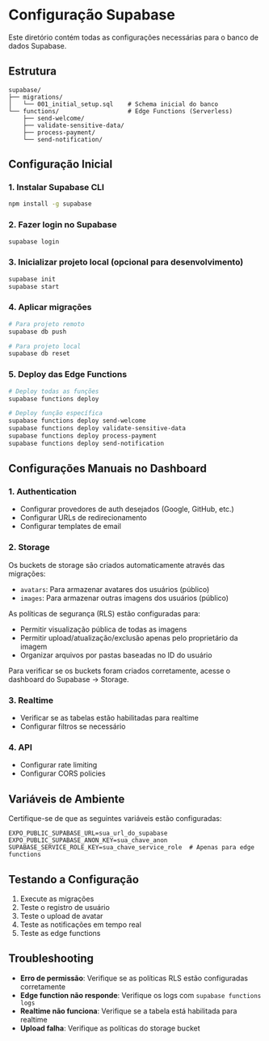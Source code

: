# Configuração Supabase

Este diretório contém todas as configurações necessárias para o banco de dados Supabase.

## Estrutura

```
supabase/
├── migrations/
│   └── 001_initial_setup.sql    # Schema inicial do banco
└── functions/                   # Edge Functions (Serverless)
    ├── send-welcome/
    ├── validate-sensitive-data/
    ├── process-payment/
    └── send-notification/
```

## Configuração Inicial

### 1. Instalar Supabase CLI

```bash
npm install -g supabase
```

### 2. Fazer login no Supabase

```bash
supabase login
```

### 3. Inicializar projeto local (opcional para desenvolvimento)

```bash
supabase init
supabase start
```

### 4. Aplicar migrações

```bash
# Para projeto remoto
supabase db push

# Para projeto local
supabase db reset
```

### 5. Deploy das Edge Functions

```bash
# Deploy todas as funções
supabase functions deploy

# Deploy função específica
supabase functions deploy send-welcome
supabase functions deploy validate-sensitive-data
supabase functions deploy process-payment
supabase functions deploy send-notification
```

## Configurações Manuais no Dashboard

### 1. Authentication

- Configurar provedores de auth desejados (Google, GitHub, etc.)
- Configurar URLs de redirecionamento
- Configurar templates de email

### 2. Storage

Os buckets de storage são criados automaticamente através das migrações:

- `avatars`: Para armazenar avatares dos usuários (público)
- `images`: Para armazenar outras imagens dos usuários (público)

As políticas de segurança (RLS) estão configuradas para:

- Permitir visualização pública de todas as imagens
- Permitir upload/atualização/exclusão apenas pelo proprietário da imagem
- Organizar arquivos por pastas baseadas no ID do usuário

Para verificar se os buckets foram criados corretamente, acesse o dashboard do Supabase → Storage.

### 3. Realtime

- Verificar se as tabelas estão habilitadas para realtime
- Configurar filtros se necessário

### 4. API

- Configurar rate limiting
- Configurar CORS policies

## Variáveis de Ambiente

Certifique-se de que as seguintes variáveis estão configuradas:

```env
EXPO_PUBLIC_SUPABASE_URL=sua_url_do_supabase
EXPO_PUBLIC_SUPABASE_ANON_KEY=sua_chave_anon
SUPABASE_SERVICE_ROLE_KEY=sua_chave_service_role  # Apenas para edge functions
```

## Testando a Configuração

1. Execute as migrações
2. Teste o registro de usuário
3. Teste o upload de avatar
4. Teste as notificações em tempo real
5. Teste as edge functions

## Troubleshooting

- **Erro de permissão**: Verifique se as políticas RLS estão configuradas corretamente
- **Edge function não responde**: Verifique os logs com `supabase functions logs`
- **Realtime não funciona**: Verifique se a tabela está habilitada para realtime
- **Upload falha**: Verifique as políticas do storage bucket
